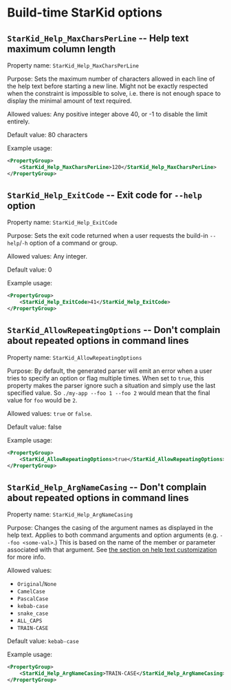 # Build-time StarKid options

## `StarKid_Help_MaxCharsPerLine` -- Help text maximum column length

Property name:
    `StarKid_Help_MaxCharsPerLine`

Purpose:
    Sets the maximum number of characters allowed in each line of the
    help text before starting a new line. Might not be exactly
    respected when the constraint is impossible to solve, i.e. there
    is not enough space to display the minimal amount of text
    required.

Allowed values:
    Any positive integer above 40, or -1 to disable the limit
    entirely.

Default value: 80 characters

Example usage:
```xml
<PropertyGroup>
    <StarKid_Help_MaxCharsPerLine>120</StarKid_Help_MaxCharsPerLine>
</PropertyGroup>
```

## `StarKid_Help_ExitCode` -- Exit code for `--help` option

Property name:
    `StarKid_Help_ExitCode`

Purpose:
    Sets the exit code returned when a user requests the build-in
    `--help`/`-h` option of a command or group.

Allowed values:
    Any integer.

Default value: 0

Example usage:
```xml
<PropertyGroup>
    <StarKid_Help_ExitCode>41</StarKid_Help_ExitCode>
</PropertyGroup>
```

## `StarKid_AllowRepeatingOptions` -- Don't complain about repeated options in command lines

Property name:
    `StarKid_AllowRepeatingOptions`

Purpose:
    By default, the generated parser will emit an error when a user
    tries to specify an option or flag multiple times. When set to
    `true`, this property makes the parser ignore such a situation
    and simply use the last specified value. So `./my-app --foo 1 --foo 2`
    would mean that the final value for `foo` would be `2`.

Allowed values:
    `true` or `false`.

Default value: false

Example usage:
```xml
<PropertyGroup>
    <StarKid_AllowRepeatingOptions>true</StarKid_AllowRepeatingOptions>
</PropertyGroup>
```

## `StarKid_Help_ArgNameCasing` -- Don't complain about repeated options in command lines

Property name:
    `StarKid_Help_ArgNameCasing`

Purpose:
    Changes the casing of the argument names as displayed in the help
    text. Applies to both command arguments and option arguments
    (e.g. `--foo <some-val>`.) This is based on the name of the member
    or parameter associated with that argument. See
    [the section on help text customization](StarKid-overview.md#customization)
    for more info.

Allowed values:
- `Original`/`None`
- `CamelCase`
- `PascalCase`
- `kebab-case`
- `snake_case`
- `ALL_CAPS`
- `TRAIN-CASE`

Default value: `kebab-case`

Example usage:
```xml
<PropertyGroup>
    <StarKid_Help_ArgNameCasing>TRAIN-CASE</StarKid_Help_ArgNameCasing>
</PropertyGroup>
```